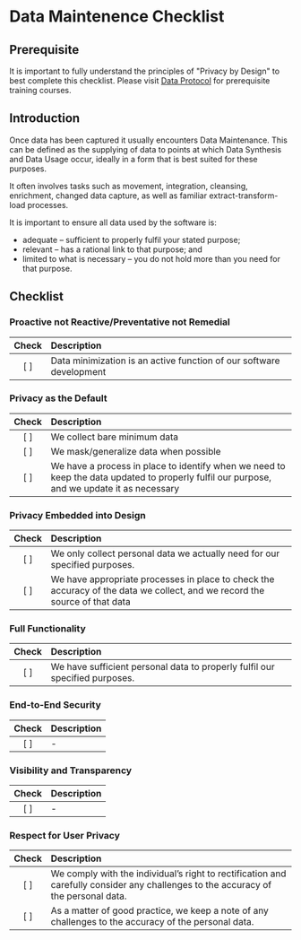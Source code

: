 # Data Maintenence Checklist

## Prerequisite

It is important to fully understand the principles of "Privacy by Design" to best complete this checklist. Please visit [Data Protocol](https://dataprotocol.com) for prerequisite training courses.

## Introduction

Once data has been captured it usually encounters Data Maintenance. This can be defined as the supplying of data to points at which Data Synthesis and Data Usage occur, ideally in a form that is best suited for these purposes.

It often involves tasks such as movement, integration, cleansing, enrichment, changed data capture, as well as familiar extract-transform-load processes.

It is important to ensure all data used by the software is:

- adequate – sufficient to properly fulfil your stated purpose;
- relevant – has a rational link to that purpose; and
- limited to what is necessary – you do not hold more than you need for that purpose.

## Checklist

### Proactive not Reactive/Preventative not Remedial

| Check | Description                                                         |
| :---: | :------------------------------------------------------------------ |
|  [ ]  | Data minimization is an active function of our software development |

### Privacy as the Default

| Check | Description                                                                                                                                |
| :---: | :----------------------------------------------------------------------------------------------------------------------------------------- |
|  [ ]  | We collect bare minimum data                                                                                                               |
|  [ ]  | We mask/generalize data when possible                                                                                                      |
|  [ ]  | We have a process in place to identify when we need to keep the data updated to properly fulfil our purpose, and we update it as necessary |

### Privacy Embedded into Design

| Check | Description                                                                                                                |
| :---: | :------------------------------------------------------------------------------------------------------------------------- |
|  [ ]  | We only collect personal data we actually need for our specified purposes.                                                 |
|  [ ]  | We have appropriate processes in place to check the accuracy of the data we collect, and we record the source of that data |

### Full Functionality

| Check | Description                                                                 |
| :---: | :-------------------------------------------------------------------------- |
|  [ ]  | We have sufficient personal data to properly fulfil our specified purposes. |

### End-to-End Security

| Check | Description |
| :---: | :---------- |
|  [ ]  | -           |

### Visibility and Transparency

| Check | Description |
| :---: | :---------- |
|  [ ]  | -           |

### Respect for User Privacy

| Check | Description                                                                                                                        |
| :---: | :--------------------------------------------------------------------------------------------------------------------------------- |
|  [ ]  | We comply with the individual’s right to rectification and carefully consider any challenges to the accuracy of the personal data. |
|  [ ]  | As a matter of good practice, we keep a note of any challenges to the accuracy of the personal data.                               |
